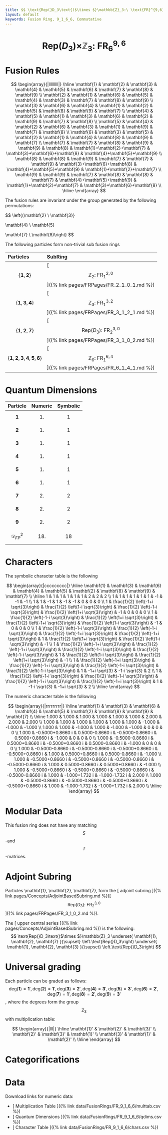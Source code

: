 ```yaml
---
title: $$ \text{Rep(}D_3\text{)$\times $}\mathbb{Z}_3:\ \text{FR}^{9,6}_{6} $$
layout: default
keywords: Fusion Ring, 9_1_6_6, Commutative
---
```

# $$ \text{Rep(}D_3\text{)$\times $}\mathbb{Z}_3:\ \text{FR}^{9,6}_{6} $$


# Fusion Rules

$$
\begin{array}{|lllllllll|}
\hline
 \mathbf{1} & \mathbf{2} & \mathbf{3} & \mathbf{4} & \mathbf{5} & \mathbf{6} & \mathbf{7} & \mathbf{8} & \mathbf{9} \\
 \mathbf{2} & \mathbf{1} & \mathbf{6} & \mathbf{5} & \mathbf{4} & \mathbf{3} & \mathbf{7} & \mathbf{8} & \mathbf{9} \\
 \mathbf{3} & \mathbf{6} & \mathbf{4} & \mathbf{1} & \mathbf{2} & \mathbf{5} & \mathbf{8} & \mathbf{9} & \mathbf{7} \\
 \mathbf{4} & \mathbf{5} & \mathbf{1} & \mathbf{3} & \mathbf{6} & \mathbf{2} & \mathbf{9} & \mathbf{7} & \mathbf{8} \\
 \mathbf{5} & \mathbf{4} & \mathbf{2} & \mathbf{6} & \mathbf{3} & \mathbf{1} & \mathbf{9} & \mathbf{7} & \mathbf{8} \\
 \mathbf{6} & \mathbf{3} & \mathbf{5} & \mathbf{2} & \mathbf{1} & \mathbf{4} & \mathbf{8} & \mathbf{9} & \mathbf{7} \\
 \mathbf{7} & \mathbf{7} & \mathbf{8} & \mathbf{9} & \mathbf{9} & \mathbf{8} & \mathbf{1}+\mathbf{2}+\mathbf{7} & \mathbf{3}+\mathbf{6}+\mathbf{8} & \mathbf{4}+\mathbf{5}+\mathbf{9} \\
 \mathbf{8} & \mathbf{8} & \mathbf{9} & \mathbf{7} & \mathbf{7} & \mathbf{9} & \mathbf{3}+\mathbf{6}+\mathbf{8} & \mathbf{4}+\mathbf{5}+\mathbf{9} & \mathbf{1}+\mathbf{2}+\mathbf{7} \\
 \mathbf{9} & \mathbf{9} & \mathbf{7} & \mathbf{8} & \mathbf{8} & \mathbf{7} & \mathbf{4}+\mathbf{5}+\mathbf{9} & \mathbf{1}+\mathbf{2}+\mathbf{7} & \mathbf{3}+\mathbf{6}+\mathbf{8} \\
\hline
\end{array}
$$


The fusion rules are invariant under the group generated by the following permutations:

$$ \left\{(\mathbf{2} \ \mathbf{3}}

 \mathbf{4} \ \mathbf{5}

 \mathbf{7} \ \mathbf{8)\right\} $$


The following particles form non-trivial sub fusion rings

| Particles | SubRing |
| :------ | :------ |
| $$ \{\mathbf{1},\mathbf{2}\} $$ | [ $$ \mathbb{Z}_2:\ \text{FR}^{2,0}_{1} $$ ]({% link pages/FRPages/FR_2_1_0_1.md %}) |
| $$ \{\mathbf{1},\mathbf{3},\mathbf{4}\} $$ | [ $$ \mathbb{Z}_3:\ \text{FR}^{3,2}_{1} $$ ]({% link pages/FRPages/FR_3_1_2_1.md %}) |
| $$ \{\mathbf{1},\mathbf{2},\mathbf{7}\} $$ | [ $$ \left.\text{Rep(}D_3\right):\ \text{FR}^{3,0}_{2} $$ ]({% link pages/FRPages/FR_3_1_0_2.md %}) |
| $$ \{\mathbf{1},\mathbf{2},\mathbf{3},\mathbf{4},\mathbf{5},\mathbf{6}\} $$ | [ $$ \mathbb{Z}_6:\ \text{FR}^{6,4}_{1} $$ ]({% link pages/FRPages/FR_6_1_4_1.md %}) |


# Quantum Dimensions

| Particle | Numeric | Symbolic |
| :------ | :------ | :------ |
| $$ \mathbf{1} $$ | $$ 1. $$ | $$ 1 $$ |
| $$ \mathbf{2} $$ | $$ 1. $$ | $$ 1 $$ |
| $$ \mathbf{3} $$ | $$ 1. $$ | $$ 1 $$ |
| $$ \mathbf{4} $$ | $$ 1. $$ | $$ 1 $$ |
| $$ \mathbf{5} $$ | $$ 1. $$ | $$ 1 $$ |
| $$ \mathbf{6} $$ | $$ 1. $$ | $$ 1 $$ |
| $$ \mathbf{7} $$ | $$ 2. $$ | $$ 2 $$ |
| $$ \mathbf{8} $$ | $$ 2. $$ | $$ 2 $$ |
| $$ \mathbf{9} $$ | $$ 2. $$ | $$ 2 $$ |
| $$ \mathcal{D}_{FP}^2 $$ | $$ 18. $$ | $$ 18 $$ |

# Characters

The symbolic character table is the following

$$
\begin{array}{|ccccccccc|}
\hline
 \mathbf{1} & \mathbf{3} & \mathbf{6} & \mathbf{4} & \mathbf{5} & \mathbf{2} & \mathbf{8} & \mathbf{9} & \mathbf{7} \\
\hline
 1 & 1 & 1 & 1 & 1 & 1 & 2 & 2 & 2 \\
 1 & 1 & 1 & 1 & 1 & 1 & -1 & -1 & -1 \\
 1 & 1 & -1 & 1 & -1 & -1 & 0 & 0 & 0 \\
 1 & \frac{1}{2} \left(-1+i \sqrt{3}\right) & \frac{1}{2} \left(1-i \sqrt{3}\right) & \frac{1}{2} \left(-1-i \sqrt{3}\right) & \frac{1}{2} \left(1+i \sqrt{3}\right) & -1 & 0 & 0 & 0 \\
 1 & \frac{1}{2} \left(-1-i \sqrt{3}\right) & \frac{1}{2} \left(1+i \sqrt{3}\right) & \frac{1}{2} \left(-1+i \sqrt{3}\right) & \frac{1}{2} \left(1-i \sqrt{3}\right) & -1 & 0 & 0 & 0 \\
 1 & \frac{1}{2} \left(-1-i \sqrt{3}\right) & \frac{1}{2} \left(-1-i \sqrt{3}\right) & \frac{1}{2} \left(-1+i \sqrt{3}\right) & \frac{1}{2} \left(-1+i \sqrt{3}\right) & 1 & \frac{1}{2} \left(1+i \sqrt{3}\right) & \frac{1}{2} \left(1-i \sqrt{3}\right) & -1 \\
 1 & \frac{1}{2} \left(-1+i \sqrt{3}\right) & \frac{1}{2} \left(-1+i \sqrt{3}\right) & \frac{1}{2} \left(-1-i \sqrt{3}\right) & \frac{1}{2} \left(-1-i \sqrt{3}\right) & 1 & \frac{1}{2} \left(1-i \sqrt{3}\right) & \frac{1}{2} \left(1+i \sqrt{3}\right) & -1 \\
 1 & \frac{1}{2} \left(-1+i \sqrt{3}\right) & \frac{1}{2} \left(-1+i \sqrt{3}\right) & \frac{1}{2} \left(-1-i \sqrt{3}\right) & \frac{1}{2} \left(-1-i \sqrt{3}\right) & 1 & -1+i \sqrt{3} & -1-i \sqrt{3} & 2 \\
 1 & \frac{1}{2} \left(-1-i \sqrt{3}\right) & \frac{1}{2} \left(-1-i \sqrt{3}\right) & \frac{1}{2} \left(-1+i \sqrt{3}\right) & \frac{1}{2} \left(-1+i \sqrt{3}\right) & 1 & -1-i \sqrt{3} & -1+i \sqrt{3} & 2 \\
\hline
\end{array}
$$

The numeric character table is the following

$$
\begin{array}{|rrrrrrrrr|}
\hline
 \mathbf{1} & \mathbf{3} & \mathbf{6} & \mathbf{4} & \mathbf{5} & \mathbf{2} & \mathbf{8} & \mathbf{9} & \mathbf{7} \\
\hline
 1.000 & 1.000 & 1.000 & 1.000 & 1.000 & 1.000 & 2.000 & 2.000 & 2.000 \\
 1.000 & 1.000 & 1.000 & 1.000 & 1.000 & 1.000 & -1.000 & -1.000 & -1.000 \\
 1.000 & 1.000 & -1.000 & 1.000 & -1.000 & -1.000 & 0 & 0 & 0 \\
 1.000 & -0.5000+0.8660 i & 0.5000-0.8660 i & -0.5000-0.8660 i & 0.5000+0.8660 i & -1.000 & 0 & 0 & 0 \\
 1.000 & -0.5000-0.8660 i & 0.5000+0.8660 i & -0.5000+0.8660 i & 0.5000-0.8660 i & -1.000 & 0 & 0 & 0 \\
 1.000 & -0.5000-0.8660 i & -0.5000-0.8660 i & -0.5000+0.8660 i & -0.5000+0.8660 i & 1.000 & 0.5000+0.8660 i & 0.5000-0.8660 i & -1.000 \\
 1.000 & -0.5000+0.8660 i & -0.5000+0.8660 i & -0.5000-0.8660 i & -0.5000-0.8660 i & 1.000 & 0.5000-0.8660 i & 0.5000+0.8660 i & -1.000 \\
 1.000 & -0.5000+0.8660 i & -0.5000+0.8660 i & -0.5000-0.8660 i & -0.5000-0.8660 i & 1.000 & -1.000+1.732 i & -1.000-1.732 i & 2.000 \\
 1.000 & -0.5000-0.8660 i & -0.5000-0.8660 i & -0.5000+0.8660 i & -0.5000+0.8660 i & 1.000 & -1.000-1.732 i & -1.000+1.732 i & 2.000 \\
\hline
\end{array}
$$

# Modular Data

This fusion ring does not have any matching $$ S $$-and $$ T $$-matrices.

# Adjoint Subring

Particles \mathbf{1}, \mathbf{2}, \mathbf{7}, form the [ adjoint subring ]({% link pages/Concepts/AdjointBasedSubring.md %})[ $$ \left.\text{Rep(}D_3\right):\ \text{FR}^{3,0}_{2} $$ ]({% link pages/FRPages/FR_3_1_0_2.md %}).

The [ upper central series ]({% link pages/Concepts/AdjointBasedSubring.md %}) is the following:
$$ \text{Rep(}D_3\text{)$\times $}\mathbb{Z}_3 \underset{ \mathbf{1}, \mathbf{2}, \mathbf{7} }{\supset}  \left.\text{Rep(}D_3\right) \underset{ \mathbf{1}, \mathbf{2}, \mathbf{3} }{\supset}  \left.\text{Rep(}D_3\right) $$

# Universal grading

Each particle can be graded as follows: $$ \text{deg}(\mathbf{1}) = \mathbf{1}', \text{deg}(\mathbf{2}) = \mathbf{1}', \text{deg}(\mathbf{3}) = \mathbf{2}', \text{deg}(\mathbf{4}) = \mathbf{3}', \text{deg}(\mathbf{5}) = \mathbf{3}', \text{deg}(\mathbf{6}) = \mathbf{2}', \text{deg}(\mathbf{7}) = \mathbf{1}', \text{deg}(\mathbf{8}) = \mathbf{2}', \text{deg}(\mathbf{9}) = \mathbf{3}' $$, where the degrees form the group $$ \mathbb{Z}_3 $$ with multiplication table:

$$
\begin{array}{|lll|}
\hline
 \mathbf{1}' & \mathbf{2}' & \mathbf{3}' \\
 \mathbf{2}' & \mathbf{3}' & \mathbf{1}' \\
 \mathbf{3}' & \mathbf{1}' & \mathbf{2}' \\
\hline
\end{array}
$$

# Categorifications



# Data

Download links for numeric data:

* [ Multiplication Table ]({% link data/FusionRings/FR_9_1_6_6/multtab.csv %})
* [ Quantum Dimensions ]({% link data/FusionRings/FR_9_1_6_6/qdims.csv %})
* [ Character Table ]({% link data/FusionRings/FR_9_1_6_6/chars.csv %})